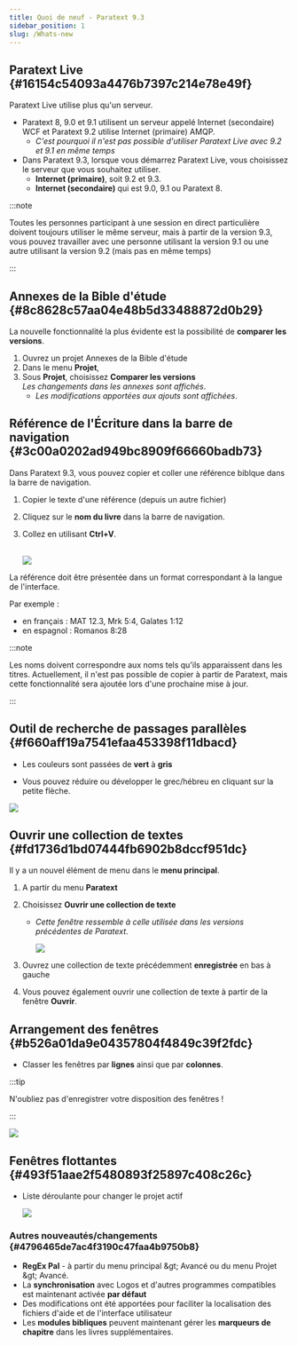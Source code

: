 ```yaml
---
title: Quoi de neuf - Paratext 9.3
sidebar_position: 1
slug: /Whats-new
---
```




## Paratext Live {#16154c54093a4476b7397c214e78e49f}


Paratext Live utilise plus qu'un serveur.

- Paratext 8, 9.0 et 9.1 utilisent un serveur appelé Internet (secondaire) WCF et Paratext 9.2 utilise Internet (primaire) AMQP.
    - _C'est pourquoi il n'est pas possible d'utiliser Paratext Live avec 9.2 et 9.1 en même temps_
- Dans Paratext 9.3, lorsque vous démarrez Paratext Live, vous choisissez le serveur que vous souhaitez utiliser.
    - **Internet (primaire)**, soit 9.2 et 9.3.
    - **Internet (secondaire)** qui est 9.0, 9.1 ou Paratext 8.

:::note


Toutes les personnes participant à une session en direct particulière doivent toujours utiliser le même serveur, mais à partir de la version 9.3, vous pouvez travailler avec une personne utilisant la version 9.1 ou une autre utilisant la version 9.2 (mais pas en même temps)


:::


## Annexes de la Bible d'étude {#8c8628c57aa04e48b5d33488872d0b29}


La nouvelle fonctionnalité la plus évidente est la possibilité de **comparer les versions**.

1. Ouvrez un projet Annexes de la Bible d'étude
1. Dans le menu **Projet**,
1. Sous **Projet**, choisissez **Comparer les versions**  
   *Les changements dans les annexes sont affichés*.
    - _Les modifications apportées aux ajouts sont affichées_.

## Référence de l'Écriture dans la barre de navigation {#3c00a0202ad949bc8909f66660badb73}


Dans Paratext 9.3, vous pouvez copier et coller une référence biblque dans la barre de navigation.

1. Copier le texte d'une référence (depuis un autre fichier)
1. Cliquez sur le **nom du livre** dans la barre de navigation.
1. Collez en utilisant **Ctrl+V**.  
    

    ![](./1158626626.png)


La référence doit être présentée dans un format correspondant à la langue de l'interface.


Par exemple :

- en français : MAT 12.3, Mrk 5:4, Galates 1:12
- en espagnol : Romanos 8:28

:::note


Les noms doivent correspondre aux noms tels qu'ils apparaissent dans les titres. Actuellement, il n'est pas possible de copier à partir de Paratext, mais cette fonctionnalité sera ajoutée lors d'une prochaine mise à jour.


:::


## Outil de recherche de passages parallèles {#f660aff19a7541efaa453398f11dbacd}


<div class='notion-row'>
<div class='notion-column' style={{width: 'calc((100% - (min(32px, 4vw) * 1)) * 0.5)'}}>

- Les couleurs sont passées de **vert** à **gris**

- Vous pouvez réduire ou développer le grec/hébreu en cliquant sur la petite flèche.

</div><div className='notion-spacer'></div>

<div class='notion-column' style={{width: 'calc((100% - (min(32px, 4vw) * 1)) * 0.5)'}}>

![](./1036502882.png)

</div><div className='notion-spacer'></div>
</div>

## Ouvrir une collection de textes {#fd1736d1bd07444fb6902b8dccf951dc}


Il y a un nouvel élément de menu dans le **menu principal**.

1. A partir du menu **Paratext**
1. Choisissez **Ouvrir une collection de texte**
    - _Cette fenêtre ressemble à celle utilisée dans les versions précédentes de Paratext_.

        ![](./839941766.png)

1. Ouvrez une collection de texte précédemment **enregistrée** en bas à gauche
1. Vous pouvez également ouvrir une collection de texte à partir de la fenêtre **Ouvrir**.

## Arrangement des fenêtres {#b526a01da9e04357804f4849c39f2fdc}

- Classer les fenêtres par **lignes** ainsi que par **colonnes**.

:::tip

N'oubliez pas d'enregistrer votre disposition des fenêtres !

:::




![](./1620979427.png)


## Fenêtres flottantes {#493f51aae2f5480893f25897c408c26c}

- Liste déroulante pour changer le projet actif  

    ![](./807351003.png)


### Autres nouveautés/changements {#4796465de7ac4f3190c47faa4b9750b8}

- **RegEx Pal** - à partir du menu principal \&gt; Avancé ou du menu Projet \&gt; Avancé.
- La **synchronisation** avec Logos et d'autres programmes compatibles est maintenant activée **par défaut**
- Des modifications ont été apportées pour faciliter la localisation des fichiers d'aide et de l'interface utilisateur
- Les **modules bibliques** peuvent maintenant gérer les **marqueurs de chapitre** dans les livres supplémentaires.
